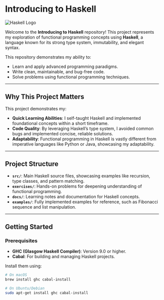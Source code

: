 # Introducing to Haskell

![Haskell Logo](https://upload.wikimedia.org/wikipedia/commons/1/1c/Haskell-Logo.svg)

Welcome to the **Introducing to Haskell** repository! This project represents my exploration of functional programming concepts using **Haskell**, a language known for its strong type system, immutability, and elegant syntax.

This repository demonstrates my ability to:
- Learn and apply advanced programming paradigms.
- Write clean, maintainable, and bug-free code.
- Solve problems using functional programming techniques.

---

## Why This Project Matters
This project demonstrates my:
- **Quick Learning Abilities**: I self-taught Haskell and implemented foundational concepts within a short timeframe.
- **Code Quality**: By leveraging Haskell’s type system, I avoided common bugs and implemented concise, reliable solutions.
- **Adaptability**: Functional programming in Haskell is vastly different from imperative languages like Python or Java, showcasing my adaptability.

---

## Project Structure
- **`src/`**: Main Haskell source files, showcasing examples like recursion, type classes, and pattern matching.
- **`exercises/`**: Hands-on problems for deepening understanding of functional programming.
- **`docs/`**: Learning notes and documentation for Haskell concepts.
- **`examples/`**: Fully implemented examples for reference, such as Fibonacci sequence and list manipulation.

---

## Getting Started

### Prerequisites
- **GHC (Glasgow Haskell Compiler)**: Version 9.0 or higher.
- **Cabal**: For building and managing Haskell projects.

Install them using:
```bash
# On macOS
brew install ghc cabal-install

# On Ubuntu/Debian
sudo apt-get install ghc cabal-install
